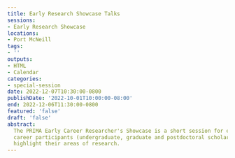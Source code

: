 ```yaml
---
title: Early Research Showcase Talks
sessions:
- Early Research Showcase
locations:
- Port McNeill
tags:
- ''
outputs:
- HTML
- Calendar
categories:
- special-session
date: 2022-12-07T10:30:00-0800
publishDate: '2022-10-01T10:00:00-08:00'
end: 2022-12-06T11:30:00-0800
featured: 'false'
draft: 'false'
abstract: 
  The PRIMA Early Career Researcher's Showcase is a short session for early
  career participants (undergraduate, graduate and postdoctoral scholars) to
  highlight their areas of research.
---
```

